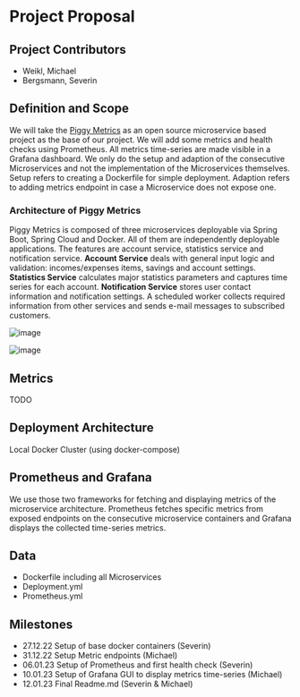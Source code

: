 # Project Proposal

## Project Contributors
- Weikl, Michael
- Bergsmann, Severin

## Definition and Scope

We will take the [Piggy Metrics](https://github.com/sqshq/piggymetrics) as an open source 
microservice based project as the base of our project. 
We will add some metrics and health
checks using Prometheus. All metrics time-series
are made visible in a Grafana dashboard. We only do 
the setup and adaption of the consecutive Microservices
and not the implementation of the Microservices themselves.
Setup refers to creating a Dockerfile for simple deployment.
Adaption refers to adding metrics endpoint in case a Microservice
does not expose one.

### Architecture of Piggy Metrics

Piggy Metrics is composed of three microservices deployable via Spring Boot, Spring Cloud and Docker.
All of them are independently deployable applications.
The features are account service, statistics service and notification service.
**Account Service** deals with general input logic and validation: incomes/expenses items, savings and account settings.
**Statistics Service** calculates major statistics parameters and captures time series for each account.
**Notification Service** stores user contact information and notification settings. A scheduled worker collects required information from other services and sends e-mail messages to subscribed customers.

![image](https://user-images.githubusercontent.com/29523118/208733692-89995945-6a30-41c6-ac48-1602512b71f8.png)

![image](https://user-images.githubusercontent.com/29523118/208733840-3179522f-9da6-49c1-a323-f69e3166f144.png)

## Metrics
TODO

## Deployment Architecture
Local Docker Cluster (using docker-compose)

## Prometheus and Grafana
We use those two frameworks for fetching and displaying metrics of the microservice architecture. Prometheus fetches specific metrics from exposed endpoints on the consecutive microservice containers and Grafana displays the collected time-series metrics.

## Data
- Dockerfile including all Microservices
- Deployment.yml
- Prometheus.yml

## Milestones
- 27.12.22 Setup of base docker containers (Severin)
- 31.12.22 Setup Metric endpoints (Michael)
- 06.01.23 Setup of Prometheus and first health check (Severin)
- 10.01.23 Setup of Grafana GUI to display metrics time-series (Michael)
- 12.01.23 Final Readme.md (Severin & Michael)
